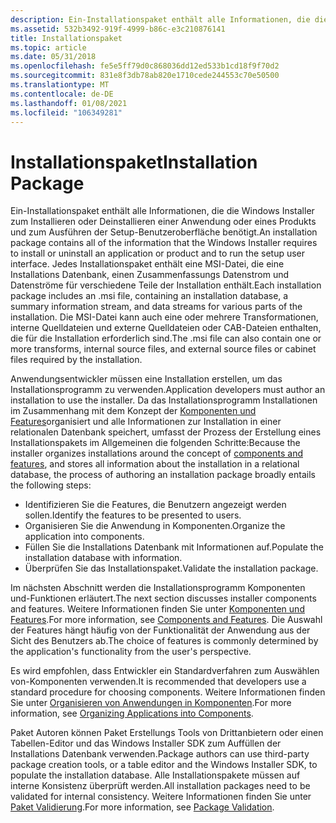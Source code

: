 ```yaml
---
description: Ein-Installationspaket enthält alle Informationen, die die Windows Installer zum Installieren oder Deinstallieren einer Anwendung oder eines Produkts und zum Ausführen der Setup-Benutzeroberfläche benötigt.
ms.assetid: 532b3492-919f-4999-b86c-e3c210876141
title: Installationspaket
ms.topic: article
ms.date: 05/31/2018
ms.openlocfilehash: fe5e5ff79d0c868036dd12ed533b1cd18f9f70d2
ms.sourcegitcommit: 831e8f3db78ab820e1710cede244553c70e50500
ms.translationtype: MT
ms.contentlocale: de-DE
ms.lasthandoff: 01/08/2021
ms.locfileid: "106349281"
---
```

# <a name="installation-package"></a><span data-ttu-id="7a745-103">Installationspaket</span><span class="sxs-lookup"><span data-stu-id="7a745-103">Installation Package</span></span>

<span data-ttu-id="7a745-104">Ein-Installationspaket enthält alle Informationen, die die Windows Installer zum Installieren oder Deinstallieren einer Anwendung oder eines Produkts und zum Ausführen der Setup-Benutzeroberfläche benötigt.</span><span class="sxs-lookup"><span data-stu-id="7a745-104">An installation package contains all of the information that the Windows Installer requires to install or uninstall an application or product and to run the setup user interface.</span></span> <span data-ttu-id="7a745-105">Jedes Installationspaket enthält eine MSI-Datei, die eine Installations Datenbank, einen Zusammenfassungs Datenstrom und Datenströme für verschiedene Teile der Installation enthält.</span><span class="sxs-lookup"><span data-stu-id="7a745-105">Each installation package includes an .msi file, containing an installation database, a summary information stream, and data streams for various parts of the installation.</span></span> <span data-ttu-id="7a745-106">Die MSI-Datei kann auch eine oder mehrere Transformationen, interne Quelldateien und externe Quelldateien oder CAB-Dateien enthalten, die für die Installation erforderlich sind.</span><span class="sxs-lookup"><span data-stu-id="7a745-106">The .msi file can also contain one or more transforms, internal source files, and external source files or cabinet files required by the installation.</span></span>

<span data-ttu-id="7a745-107">Anwendungsentwickler müssen eine Installation erstellen, um das Installationsprogramm zu verwenden.</span><span class="sxs-lookup"><span data-stu-id="7a745-107">Application developers must author an installation to use the installer.</span></span> <span data-ttu-id="7a745-108">Da das Installationsprogramm Installationen im Zusammenhang mit dem Konzept der [Komponenten und Features](components-and-features.md)organisiert und alle Informationen zur Installation in einer relationalen Datenbank speichert, umfasst der Prozess der Erstellung eines Installationspakets im Allgemeinen die folgenden Schritte:</span><span class="sxs-lookup"><span data-stu-id="7a745-108">Because the installer organizes installations around the concept of [components and features](components-and-features.md), and stores all information about the installation in a relational database, the process of authoring an installation package broadly entails the following steps:</span></span>

-   <span data-ttu-id="7a745-109">Identifizieren Sie die Features, die Benutzern angezeigt werden sollen.</span><span class="sxs-lookup"><span data-stu-id="7a745-109">Identify the features to be presented to users.</span></span>
-   <span data-ttu-id="7a745-110">Organisieren Sie die Anwendung in Komponenten.</span><span class="sxs-lookup"><span data-stu-id="7a745-110">Organize the application into components.</span></span>
-   <span data-ttu-id="7a745-111">Füllen Sie die Installations Datenbank mit Informationen auf.</span><span class="sxs-lookup"><span data-stu-id="7a745-111">Populate the installation database with information.</span></span>
-   <span data-ttu-id="7a745-112">Überprüfen Sie das Installationspaket.</span><span class="sxs-lookup"><span data-stu-id="7a745-112">Validate the installation package.</span></span>

<span data-ttu-id="7a745-113">Im nächsten Abschnitt werden die Installationsprogramm Komponenten und-Funktionen erläutert.</span><span class="sxs-lookup"><span data-stu-id="7a745-113">The next section discusses installer components and features.</span></span> <span data-ttu-id="7a745-114">Weitere Informationen finden Sie unter [Komponenten und Features](components-and-features.md).</span><span class="sxs-lookup"><span data-stu-id="7a745-114">For more information, see [Components and Features](components-and-features.md).</span></span> <span data-ttu-id="7a745-115">Die Auswahl der Features hängt häufig von der Funktionalität der Anwendung aus der Sicht des Benutzers ab.</span><span class="sxs-lookup"><span data-stu-id="7a745-115">The choice of features is commonly determined by the application's functionality from the user's perspective.</span></span>

<span data-ttu-id="7a745-116">Es wird empfohlen, dass Entwickler ein Standardverfahren zum Auswählen von-Komponenten verwenden.</span><span class="sxs-lookup"><span data-stu-id="7a745-116">It is recommended that developers use a standard procedure for choosing components.</span></span> <span data-ttu-id="7a745-117">Weitere Informationen finden Sie unter [Organisieren von Anwendungen in Komponenten](organizing-applications-into-components.md).</span><span class="sxs-lookup"><span data-stu-id="7a745-117">For more information, see [Organizing Applications into Components](organizing-applications-into-components.md).</span></span>

<span data-ttu-id="7a745-118">Paket Autoren können Paket Erstellungs Tools von Drittanbietern oder einen Tabellen-Editor und das Windows Installer SDK zum Auffüllen der Installations Datenbank verwenden.</span><span class="sxs-lookup"><span data-stu-id="7a745-118">Package authors can use third-party package creation tools, or a table editor and the Windows Installer SDK, to populate the installation database.</span></span> <span data-ttu-id="7a745-119">Alle Installationspakete müssen auf interne Konsistenz überprüft werden.</span><span class="sxs-lookup"><span data-stu-id="7a745-119">All installation packages need to be validated for internal consistency.</span></span> <span data-ttu-id="7a745-120">Weitere Informationen finden Sie unter [Paket Validierung](package-validation.md).</span><span class="sxs-lookup"><span data-stu-id="7a745-120">For more information, see [Package Validation](package-validation.md).</span></span>

 

 



